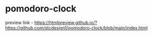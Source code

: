 # pomodoro-clock

preview link - https://htmlpreview.github.io/?https://github.com/stcdesign1/pomodoro-clock/blob/main/index.html
